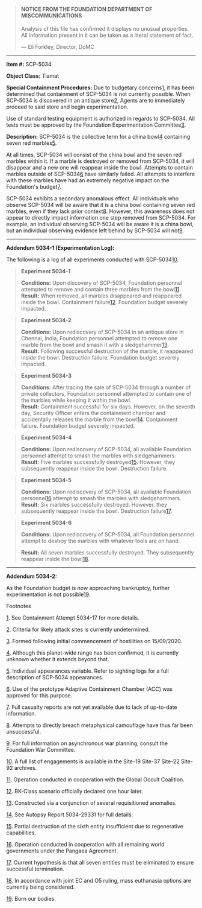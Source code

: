 > #### NOTICE FROM THE FOUNDATION DEPARTMENT OF MISCOMMUNICATIONS
> 
> Analysis of this file has confirmed it displays no unusual properties. All information present in it can be taken as a literal statement of fact.
> 
> — Eli Forkley, Director, DoMC

* * *

**Item #:** SCP-5034

**Object Class:** Tiamat

**Special Containment Procedures:** Due to budgetary concerns[1](javascript:;), it has been determined that containment of SCP-5034 is not currently possible. When SCP-5034 is discovered in an antique store[2](javascript:;), Agents are to immediately proceed to said store and begin experimentation.

Use of standard testing equipment is authorized in regards to SCP-5034. All tests must be approved by the Foundation Experimentation Committee[3](javascript:;).

**Description:** SCP-5034 is the collective term for a china bowl[4](javascript:;) containing seven red marbles[5](javascript:;).

At all times, SCP-5034 will consist of the china bowl and the seven red marbles within it. If a marble is destroyed or removed from SCP-5034, it will disappear and a new one will reappear inside the bowl. Attempts to contain marbles outside of SCP-5034[6](javascript:;) have similarly failed. All attempts to interfere with these marbles have had an extremely negative impact on the Foundation's budget[7](javascript:;).

SCP-5034 exhibits a secondary anomalous effect. All individuals who observe SCP-5034 will be aware that it is a china bowl containing seven red marbles, even if they lack prior context[8](javascript:;). However, this awareness does not appear to directly impact information one step removed from SCP-5034. For example, an individual observing SCP-5034 will be aware it is a china bowl, but an individual observing evidence left behind by SCP-5034 will not[9](javascript:;).

* * *

**Addendum 5034-1 (Experimentation Log):**

The following is a log of all experiments conducted with SCP-5034[10](javascript:;).

> **Experiment 5034-1**
> 
> **Conditions:** Upon discovery of SCP-5034, Foundation personnel attempted to remove and contain three marbles from the bowl[11](javascript:;).  
> **Result:** When removed, all marbles disappeared and reappeared inside the bowl. Containment failure[12](javascript:;). Foundation budget severely impacted.

> **Experiment 5034-2**
> 
> **Conditions:** Upon rediscovery of SCP-5034 in an antique store in Chennai, India, Foundation personnel attempted to remove one marble from the bowl and smash it with a sledgehammer[13](javascript:;).  
> **Result:** Following successful destruction of the marble, it reappeared inside the bowl. Destruction failure. Foundation budget severely impacted.

> **Experiment 5034-3**
> 
> **Conditions:** After tracing the sale of SCP-5034 through a number of private collectors, Foundation personnel attempted to contain one of the marbles while keeping it within the bowl.  
> **Result:** Containment successful for six days. However, on the seventh day, Security Officer enters the containment chamber and accidentally releases the marble from the bowl[14](javascript:;). Containment failure. Foundation budget severely impacted.

> **Experiment 5034-4**
> 
> **Conditions:** Upon rediscovery of SCP-5034, all available Foundation personnel attempt to smash the marbles with sledgehammers.  
> **Result:** Five marbles successfully destroyed[15](javascript:;). However, they subsequently reappear inside the bowl. Destruction failure.

> **Experiment 5034-5**
> 
> **Conditions:** Upon rediscovery of SCP-5034, all available Foundation personnel[16](javascript:;) attempt to smash the marbles with sledgehammers.  
> **Result:** Six marbles successfully destroyed. However, they subsequently reappear inside the bowl. Destruction failure[17](javascript:;).

> **Experiment 5034-6**
> 
> **Conditions:** Upon rediscovery of SCP-5034, all Foundation personnel attempt to destroy the marbles with whatever tools are on hand.
> 
> **Result:** All seven marbles successfully destroyed. They subsequently reappear inside the bowl[18](javascript:;).

* * *

**Addendum 5034-2:**

As the Foundation budget is now approaching bankruptcy, further experimentation is not possible[19](javascript:;).

Footnotes

[1](javascript:;). See Containment Attempt 5034-17 for more details.

[2](javascript:;). Criteria for likely attack sites is currently undetermined.

[3](javascript:;). Formed following initial commencement of hostilities on 15/09/2020.

[4](javascript:;). Although this planet-wide range has been confirmed, it is currently unknown whether it extends beyond that.

[5](javascript:;). Individual appearances variable. Refer to sighting logs for a full description of SCP-5034 appearances.

[6](javascript:;). Use of the prototype Adaptive Containment Chamber (ACC) was approved for this purpose.

[7](javascript:;). Full casualty reports are not yet available due to lack of up-to-date information.

[8](javascript:;). Attempts to directly breach metaphysical camouflage have thus far been unsuccessful.

[9](javascript:;). For full information on asynchronous war planning, consult the Foundation War Committee.

[10](javascript:;). A full list of engagements is available in the Site-19 Site-37 Site-22 Site-92 archives.

[11](javascript:;). Operation conducted in cooperation with the Global Occult Coalition.

[12](javascript:;). BK-Class scenario officially declared one hour later.

[13](javascript:;). Constructed via a conjunction of several requisitioned anomalies.

[14](javascript:;). See Autopsy Report 5034-29331 for full details.

[15](javascript:;). Partial destruction of the sixth entity insufficient due to regenerative capabilities.

[16](javascript:;). Operation conducted in cooperation with all remaining world governments under the Pangaea Agreement.

[17](javascript:;). Current hypothesis is that all seven entities must be eliminated to ensure successful termination.

[18](javascript:;). In accordance with joint EC and O5 ruling, mass euthanasia options are currently being considered.

[19](javascript:;). Burn our bodies.